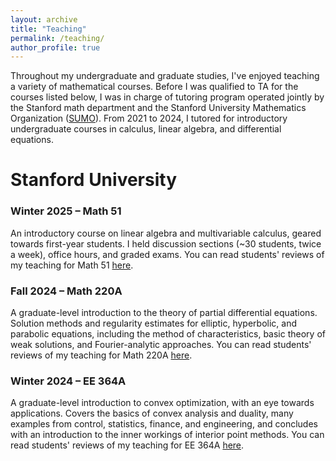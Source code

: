 ```yaml
---
layout: archive
title: "Teaching"
permalink: /teaching/
author_profile: true
---
```


Throughout my undergraduate and graduate studies, I've enjoyed teaching a variety of mathematical courses. Before I was qualified to TA for the courses listed below, I was in charge of tutoring program operated jointly by the Stanford math department and the Stanford University Mathematics Organization ([SUMO](https://sumo.stanford.edu/tutoring.html)). From 2021 to 2024, I tutored for introductory undergraduate courses in calculus, linear algebra, and differential equations. 

# Stanford University

### Winter 2025 – Math 51

An introductory course on linear algebra and multivariable calculus, geared towards first-year students. I held discussion sections (~30 students, twice a week), office hours, and graded exams. You can read students' reviews of my teaching for Math 51 [here](../files/JakeHofgard_math51_reviews.pdf).

### Fall 2024 – Math 220A

A graduate-level introduction to the theory of partial differential equations. Solution methods and regularity estimates for elliptic, hyperbolic, and parabolic equations, including the method of characteristics, basic theory of weak solutions, and Fourier-analytic approaches. You can read students' reviews of my teaching for Math 220A [here](../files/JakeHofgard_math220a_reviews.pdf).

### Winter 2024 – EE 364A

A graduate-level introduction to convex optimization, with an eye towards applications. Covers the basics of convex analysis and  duality, many examples from control, statistics, finance, and engineering, and concludes with an introduction to the inner workings of interior point methods. You can read students' reviews of my teaching for EE 364A [here](../files/JakeHofgard_ee364a_reviews.pdf).
